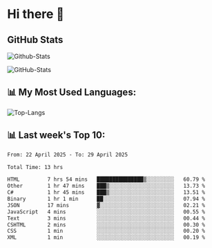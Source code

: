 # Hi there 👋

## GitHub Stats
![Github-Stats](https://github-readme-stats-sigma-five.vercel.app/api?username=ltorson&show_icons=true&theme=radical&count_private=true&show=reviews,discussions_started,discussions_answered,prs_merged,prs_merged_percentage)

![GitHub-Stats](https://github-readme-stats.vercel.app/api/wakatime?username=LeeTorson&theme=synthwave&size_weight=0.5&count_weight=0.5&title_color=36F9F6&langs_count=10&count_private=true)

## 📊 My Most Used Languages:
![Top-Langs](https://github-readme-stats-sigma-five.vercel.app/api/top-langs/?username=LTorson&layout=compact&langs_count=10)


## 📊 Last week's Top 10:
<!--START_SECTION:waka-->

```txt
From: 22 April 2025 - To: 29 April 2025

Total Time: 13 hrs

HTML         7 hrs 54 mins   ███████████████▒░░░░░░░░░   60.79 %
Other        1 hr 47 mins    ███▒░░░░░░░░░░░░░░░░░░░░░   13.73 %
C#           1 hr 45 mins    ███▒░░░░░░░░░░░░░░░░░░░░░   13.51 %
Binary       1 hr 1 min      ██░░░░░░░░░░░░░░░░░░░░░░░   07.94 %
JSON         17 mins         ▓░░░░░░░░░░░░░░░░░░░░░░░░   02.21 %
JavaScript   4 mins          ░░░░░░░░░░░░░░░░░░░░░░░░░   00.55 %
Text         3 mins          ░░░░░░░░░░░░░░░░░░░░░░░░░   00.44 %
CSHTML       2 mins          ░░░░░░░░░░░░░░░░░░░░░░░░░   00.30 %
CSS          1 min           ░░░░░░░░░░░░░░░░░░░░░░░░░   00.20 %
XML          1 min           ░░░░░░░░░░░░░░░░░░░░░░░░░   00.19 %
```

<!--END_SECTION:waka-->
